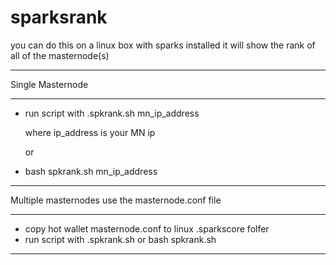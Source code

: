 # sparksrank
  you can do this on a linux box with sparks installed
  it will show the rank of all of the masternode(s)
***
Single Masternode
***
* run script with .spkrank.sh mn_ip_address

  where ip_address is your MN ip
  
  or
  
* bash spkrank.sh mn_ip_address
***
Multiple masternodes use the masternode.conf file
***
* copy hot wallet masternode.conf to linux .sparkscore folfer
* run script with .spkrank.sh or bash spkrank.sh

***
